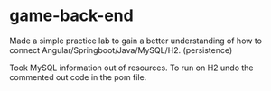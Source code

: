 # game-back-end

Made a simple practice lab to gain a better understanding of how to connect Angular/Springboot/Java/MySQL/H2. (persistence)

Took MySQL information out of resources.  To run on H2 undo the commented out code in the pom file.

